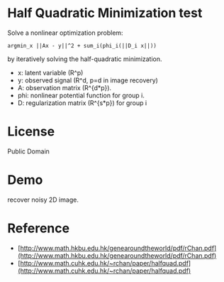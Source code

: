 # Half Quadratic Minimization test

Solve a nonlinear optimization problem:

    argmin_x ||Ax - y||^2 + sum_i(phi_i(||D_i x||))

by iteratively solving the half-quadratic minimization.

* x: latent variable (R^p)
* y: observed signal (R^d, p=d in image recovery)
* A: observation matrix (R^{d*p}).
* phi: nonlinear potential function for group i.
* D: regularization matrix (R^{s*p}) for group i

# License
Public Domain

# Demo
recover noisy 2D image.

# Reference

 * [http://www.math.hkbu.edu.hk/genearoundtheworld/pdf/rChan.pdf](http://www.math.hkbu.edu.hk/genearoundtheworld/pdf/rChan.pdf)
 * [http://www.math.cuhk.edu.hk/~rchan/paper/halfquad.pdf](http://www.math.cuhk.edu.hk/~rchan/paper/halfquad.pdf)

